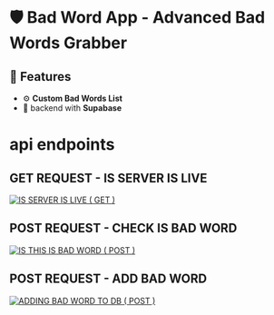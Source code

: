# 🛡️ Bad Word App - Advanced Bad Words Grabber

## 🚀 Features

- ⚙️ **Custom Bad Words List**
- 📁 backend with **Supabase**

# api endpoints 
## GET REQUEST - IS SERVER IS LIVE 

[![IS SERVER IS LIVE ( GET )](https://hopp.sh/badge.svg)](https://hopp.sh/r/EOqPa5bVmdV7)

## POST REQUEST - CHECK IS BAD WORD 

[![IS THIS IS BAD WORD ( POST )](https://hopp.sh/badge.svg)](https://hopp.sh/r/VAdv36MjQaxQ)

## POST REQUEST - ADD BAD WORD 

[![ADDING BAD WORD TO DB ( POST )](https://hopp.sh/badge.svg)](https://hopp.sh/r/VAdv36MjQaxQ)

